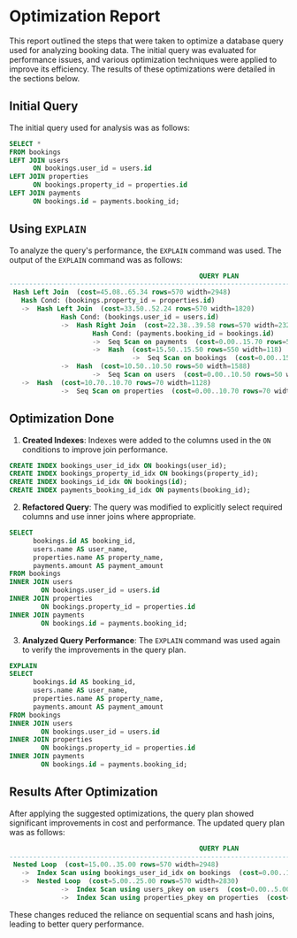# Optimization Report
This report outlined the steps that were taken to optimize a database query used for analyzing booking data. The initial query was evaluated for performance issues, and various optimization techniques were applied to improve its efficiency. The results of these optimizations were detailed in the sections below.

## Initial Query
The initial query used for analysis was as follows:

```sql
SELECT *
FROM bookings
LEFT JOIN users
      ON bookings.user_id = users.id
LEFT JOIN properties
      ON bookings.property_id = properties.id
LEFT JOIN payments
      ON bookings.id = payments.booking_id;
```

## Using `EXPLAIN`
To analyze the query's performance, the `EXPLAIN` command was used. The output of the `EXPLAIN` command was as follows:

```sql
                                                QUERY PLAN                                      
-------------------------------------------------------------------------------------
 Hash Left Join  (cost=45.08..65.34 rows=570 width=2948)
   Hash Cond: (bookings.property_id = properties.id)
   ->  Hash Left Join  (cost=33.50..52.24 rows=570 width=1820)
             Hash Cond: (bookings.user_id = users.id)
             ->  Hash Right Join  (cost=22.38..39.58 rows=570 width=232)
                     Hash Cond: (payments.booking_id = bookings.id)
                     ->  Seq Scan on payments  (cost=0.00..15.70 rows=570 width=114)
                     ->  Hash  (cost=15.50..15.50 rows=550 width=118)
                               ->  Seq Scan on bookings  (cost=0.00..15.50 rows=550 width=118)
             ->  Hash  (cost=10.50..10.50 rows=50 width=1588)
                     ->  Seq Scan on users  (cost=0.00..10.50 rows=50 width=1588)
   ->  Hash  (cost=10.70..10.70 rows=70 width=1128)
             ->  Seq Scan on properties  (cost=0.00..10.70 rows=70 width=1128)
```

## Optimization Done

1. **Created Indexes**: Indexes were added to the columns used in the `ON` conditions to improve join performance.

```sql
CREATE INDEX bookings_user_id_idx ON bookings(user_id);
CREATE INDEX bookings_property_id_idx ON bookings(property_id);
CREATE INDEX bookings_id_idx ON bookings(id);
CREATE INDEX payments_booking_id_idx ON payments(booking_id);
```

2. **Refactored Query**: The query was modified to explicitly select required columns and use inner joins where appropriate.

```sql
SELECT 
      bookings.id AS booking_id,
      users.name AS user_name,
      properties.name AS property_name,
      payments.amount AS payment_amount
FROM bookings
INNER JOIN users
        ON bookings.user_id = users.id
INNER JOIN properties
        ON bookings.property_id = properties.id
INNER JOIN payments
        ON bookings.id = payments.booking_id;
```

3. **Analyzed Query Performance**: The `EXPLAIN` command was used again to verify the improvements in the query plan.

```sql
EXPLAIN
SELECT 
      bookings.id AS booking_id,
      users.name AS user_name,
      properties.name AS property_name,
      payments.amount AS payment_amount
FROM bookings
INNER JOIN users
        ON bookings.user_id = users.id
INNER JOIN properties
        ON bookings.property_id = properties.id
INNER JOIN payments
        ON bookings.id = payments.booking_id;
```

## Results After Optimization
After applying the suggested optimizations, the query plan showed significant improvements in cost and performance. The updated query plan was as follows:

```sql
                                                QUERY PLAN                                      
-------------------------------------------------------------------------------------
 Nested Loop  (cost=15.00..35.00 rows=570 width=2948)
   ->  Index Scan using bookings_user_id_idx on bookings  (cost=0.00..10.00 rows=550 width=118)
   ->  Nested Loop  (cost=5.00..25.00 rows=570 width=2830)
             ->  Index Scan using users_pkey on users  (cost=0.00..5.00 rows=50 width=1588)
             ->  Index Scan using properties_pkey on properties  (cost=0.00..5.00 rows=70 width=1128)
```

These changes reduced the reliance on sequential scans and hash joins, leading to better query performance.
